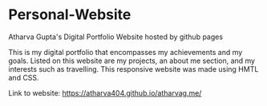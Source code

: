 # Personal-Website
Atharva Gupta's Digital Portfolio Website hosted by github pages

This is my digital portfolio that encompasses my achievements and my goals. Listed on this website are my projects, an about me section, and my interests such as travelling. This responsive website was made using HMTL and CSS.

Link to website: https://atharva404.github.io/atharvag.me/
